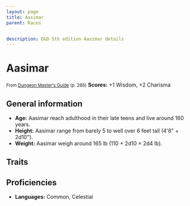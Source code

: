 ```yaml
---
layout: page
title: Aasimar
parent: Races


description: D&D 5th edition Aasimar details
---
```


# Aasimar

<small>From <a target="_blank" href="https://dnd.wizards.com/products/tabletop-games/rpg-products/dungeon-masters-guide">Dungeon Master's Guide</a> (p. 286)</small>
**Scores:** +1 Wisdom, +2 Charisma

## General information

- **Age:** Aasimar reach adulthood in their late teens and live around 160 years.
- **Height:** Aasimar range from barely 5 to well over 6 feet tall (4'8" + 2d10").
- **Weight:** Aasimar weigh around 165 lb (110 + 2d10 × 2d4 lb).

## Traits


## Proficiencies

- **Languages:** Common, Celestial
